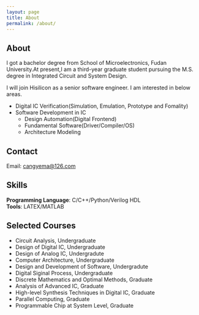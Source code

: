 ```yaml
---
layout: page
title: About
permalink: /about/
---
```

## About
I got a bachelor degree from School of Microelectronics, Fudan University.At present,I am a third-year graduate student pursuing the M.S. degree in Integrated Circuit and System Design. 

I will join Hisilicon as a senior software engineer. I am interested in below areas.
* Digital IC Verification(Simulation, Emulation, Prototype and Fomality)
* Software Development in IC
   - Design Automation(Digital Frontend)
   - Fundamental Software(Driver/Compiler/OS)
   - Architecture Modeling
   
## Contact
   Email: cangyema@126.com

## Skills
   **Programming Language**: C/C++/Python/Verilog HDL<br>
   **Tools**: LATEX/MATLAB<br>
   
## Selected Courses 
* Circuit Analysis, Undergraduate
* Design of Digital IC, Undergraduate
* Design of Analog IC, Undergradute
* Computer Architecture, Undergraduate
* Design and Development of Software, Undergradute
* Digital Siginal Process, Undergraduate
* Discrete Mathematics and Optimal Methods, Graduate
* Analysis of Advanced IC, Graduate
* High-level Synthesis Techniques in Digital IC, Graduate
* Parallel Computing, Graduate
* Programmable Chip at System Level, Graduate

